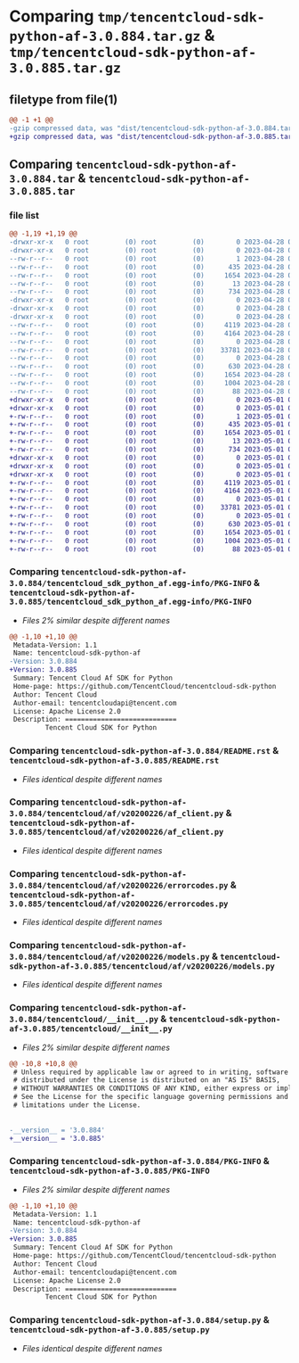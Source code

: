 # Comparing `tmp/tencentcloud-sdk-python-af-3.0.884.tar.gz` & `tmp/tencentcloud-sdk-python-af-3.0.885.tar.gz`

## filetype from file(1)

```diff
@@ -1 +1 @@
-gzip compressed data, was "dist/tencentcloud-sdk-python-af-3.0.884.tar", last modified: Fri Apr 28 01:55:09 2023, max compression
+gzip compressed data, was "dist/tencentcloud-sdk-python-af-3.0.885.tar", last modified: Mon May  1 00:20:08 2023, max compression
```

## Comparing `tencentcloud-sdk-python-af-3.0.884.tar` & `tencentcloud-sdk-python-af-3.0.885.tar`

### file list

```diff
@@ -1,19 +1,19 @@
-drwxr-xr-x   0 root         (0) root         (0)        0 2023-04-28 01:55:09.000000 tencentcloud-sdk-python-af-3.0.884/
-drwxr-xr-x   0 root         (0) root         (0)        0 2023-04-28 01:55:09.000000 tencentcloud-sdk-python-af-3.0.884/tencentcloud_sdk_python_af.egg-info/
--rw-r--r--   0 root         (0) root         (0)        1 2023-04-28 01:55:09.000000 tencentcloud-sdk-python-af-3.0.884/tencentcloud_sdk_python_af.egg-info/dependency_links.txt
--rw-r--r--   0 root         (0) root         (0)      435 2023-04-28 01:55:09.000000 tencentcloud-sdk-python-af-3.0.884/tencentcloud_sdk_python_af.egg-info/SOURCES.txt
--rw-r--r--   0 root         (0) root         (0)     1654 2023-04-28 01:55:09.000000 tencentcloud-sdk-python-af-3.0.884/tencentcloud_sdk_python_af.egg-info/PKG-INFO
--rw-r--r--   0 root         (0) root         (0)       13 2023-04-28 01:55:09.000000 tencentcloud-sdk-python-af-3.0.884/tencentcloud_sdk_python_af.egg-info/top_level.txt
--rw-r--r--   0 root         (0) root         (0)      734 2023-04-28 01:55:09.000000 tencentcloud-sdk-python-af-3.0.884/README.rst
-drwxr-xr-x   0 root         (0) root         (0)        0 2023-04-28 01:55:09.000000 tencentcloud-sdk-python-af-3.0.884/tencentcloud/
-drwxr-xr-x   0 root         (0) root         (0)        0 2023-04-28 01:55:09.000000 tencentcloud-sdk-python-af-3.0.884/tencentcloud/af/
-drwxr-xr-x   0 root         (0) root         (0)        0 2023-04-28 01:55:09.000000 tencentcloud-sdk-python-af-3.0.884/tencentcloud/af/v20200226/
--rw-r--r--   0 root         (0) root         (0)     4119 2023-04-28 01:55:09.000000 tencentcloud-sdk-python-af-3.0.884/tencentcloud/af/v20200226/af_client.py
--rw-r--r--   0 root         (0) root         (0)     4164 2023-04-28 01:55:09.000000 tencentcloud-sdk-python-af-3.0.884/tencentcloud/af/v20200226/errorcodes.py
--rw-r--r--   0 root         (0) root         (0)        0 2023-04-28 01:55:09.000000 tencentcloud-sdk-python-af-3.0.884/tencentcloud/af/v20200226/__init__.py
--rw-r--r--   0 root         (0) root         (0)    33781 2023-04-28 01:55:09.000000 tencentcloud-sdk-python-af-3.0.884/tencentcloud/af/v20200226/models.py
--rw-r--r--   0 root         (0) root         (0)        0 2023-04-28 01:55:09.000000 tencentcloud-sdk-python-af-3.0.884/tencentcloud/af/__init__.py
--rw-r--r--   0 root         (0) root         (0)      630 2023-04-28 01:55:09.000000 tencentcloud-sdk-python-af-3.0.884/tencentcloud/__init__.py
--rw-r--r--   0 root         (0) root         (0)     1654 2023-04-28 01:55:09.000000 tencentcloud-sdk-python-af-3.0.884/PKG-INFO
--rw-r--r--   0 root         (0) root         (0)     1004 2023-04-28 01:55:09.000000 tencentcloud-sdk-python-af-3.0.884/setup.py
--rw-r--r--   0 root         (0) root         (0)       88 2023-04-28 01:55:09.000000 tencentcloud-sdk-python-af-3.0.884/setup.cfg
+drwxr-xr-x   0 root         (0) root         (0)        0 2023-05-01 00:20:08.000000 tencentcloud-sdk-python-af-3.0.885/
+drwxr-xr-x   0 root         (0) root         (0)        0 2023-05-01 00:20:08.000000 tencentcloud-sdk-python-af-3.0.885/tencentcloud_sdk_python_af.egg-info/
+-rw-r--r--   0 root         (0) root         (0)        1 2023-05-01 00:20:08.000000 tencentcloud-sdk-python-af-3.0.885/tencentcloud_sdk_python_af.egg-info/dependency_links.txt
+-rw-r--r--   0 root         (0) root         (0)      435 2023-05-01 00:20:08.000000 tencentcloud-sdk-python-af-3.0.885/tencentcloud_sdk_python_af.egg-info/SOURCES.txt
+-rw-r--r--   0 root         (0) root         (0)     1654 2023-05-01 00:20:08.000000 tencentcloud-sdk-python-af-3.0.885/tencentcloud_sdk_python_af.egg-info/PKG-INFO
+-rw-r--r--   0 root         (0) root         (0)       13 2023-05-01 00:20:08.000000 tencentcloud-sdk-python-af-3.0.885/tencentcloud_sdk_python_af.egg-info/top_level.txt
+-rw-r--r--   0 root         (0) root         (0)      734 2023-05-01 00:20:08.000000 tencentcloud-sdk-python-af-3.0.885/README.rst
+drwxr-xr-x   0 root         (0) root         (0)        0 2023-05-01 00:20:08.000000 tencentcloud-sdk-python-af-3.0.885/tencentcloud/
+drwxr-xr-x   0 root         (0) root         (0)        0 2023-05-01 00:20:08.000000 tencentcloud-sdk-python-af-3.0.885/tencentcloud/af/
+drwxr-xr-x   0 root         (0) root         (0)        0 2023-05-01 00:20:08.000000 tencentcloud-sdk-python-af-3.0.885/tencentcloud/af/v20200226/
+-rw-r--r--   0 root         (0) root         (0)     4119 2023-05-01 00:20:08.000000 tencentcloud-sdk-python-af-3.0.885/tencentcloud/af/v20200226/af_client.py
+-rw-r--r--   0 root         (0) root         (0)     4164 2023-05-01 00:20:08.000000 tencentcloud-sdk-python-af-3.0.885/tencentcloud/af/v20200226/errorcodes.py
+-rw-r--r--   0 root         (0) root         (0)        0 2023-05-01 00:20:08.000000 tencentcloud-sdk-python-af-3.0.885/tencentcloud/af/v20200226/__init__.py
+-rw-r--r--   0 root         (0) root         (0)    33781 2023-05-01 00:20:08.000000 tencentcloud-sdk-python-af-3.0.885/tencentcloud/af/v20200226/models.py
+-rw-r--r--   0 root         (0) root         (0)        0 2023-05-01 00:20:08.000000 tencentcloud-sdk-python-af-3.0.885/tencentcloud/af/__init__.py
+-rw-r--r--   0 root         (0) root         (0)      630 2023-05-01 00:20:08.000000 tencentcloud-sdk-python-af-3.0.885/tencentcloud/__init__.py
+-rw-r--r--   0 root         (0) root         (0)     1654 2023-05-01 00:20:08.000000 tencentcloud-sdk-python-af-3.0.885/PKG-INFO
+-rw-r--r--   0 root         (0) root         (0)     1004 2023-05-01 00:20:08.000000 tencentcloud-sdk-python-af-3.0.885/setup.py
+-rw-r--r--   0 root         (0) root         (0)       88 2023-05-01 00:20:08.000000 tencentcloud-sdk-python-af-3.0.885/setup.cfg
```

### Comparing `tencentcloud-sdk-python-af-3.0.884/tencentcloud_sdk_python_af.egg-info/PKG-INFO` & `tencentcloud-sdk-python-af-3.0.885/tencentcloud_sdk_python_af.egg-info/PKG-INFO`

 * *Files 2% similar despite different names*

```diff
@@ -1,10 +1,10 @@
 Metadata-Version: 1.1
 Name: tencentcloud-sdk-python-af
-Version: 3.0.884
+Version: 3.0.885
 Summary: Tencent Cloud Af SDK for Python
 Home-page: https://github.com/TencentCloud/tencentcloud-sdk-python
 Author: Tencent Cloud
 Author-email: tencentcloudapi@tencent.com
 License: Apache License 2.0
 Description: ============================
         Tencent Cloud SDK for Python
```

### Comparing `tencentcloud-sdk-python-af-3.0.884/README.rst` & `tencentcloud-sdk-python-af-3.0.885/README.rst`

 * *Files identical despite different names*

### Comparing `tencentcloud-sdk-python-af-3.0.884/tencentcloud/af/v20200226/af_client.py` & `tencentcloud-sdk-python-af-3.0.885/tencentcloud/af/v20200226/af_client.py`

 * *Files identical despite different names*

### Comparing `tencentcloud-sdk-python-af-3.0.884/tencentcloud/af/v20200226/errorcodes.py` & `tencentcloud-sdk-python-af-3.0.885/tencentcloud/af/v20200226/errorcodes.py`

 * *Files identical despite different names*

### Comparing `tencentcloud-sdk-python-af-3.0.884/tencentcloud/af/v20200226/models.py` & `tencentcloud-sdk-python-af-3.0.885/tencentcloud/af/v20200226/models.py`

 * *Files identical despite different names*

### Comparing `tencentcloud-sdk-python-af-3.0.884/tencentcloud/__init__.py` & `tencentcloud-sdk-python-af-3.0.885/tencentcloud/__init__.py`

 * *Files 2% similar despite different names*

```diff
@@ -10,8 +10,8 @@
 # Unless required by applicable law or agreed to in writing, software
 # distributed under the License is distributed on an "AS IS" BASIS,
 # WITHOUT WARRANTIES OR CONDITIONS OF ANY KIND, either express or implied.
 # See the License for the specific language governing permissions and
 # limitations under the License.
 
 
-__version__ = '3.0.884'
+__version__ = '3.0.885'
```

### Comparing `tencentcloud-sdk-python-af-3.0.884/PKG-INFO` & `tencentcloud-sdk-python-af-3.0.885/PKG-INFO`

 * *Files 2% similar despite different names*

```diff
@@ -1,10 +1,10 @@
 Metadata-Version: 1.1
 Name: tencentcloud-sdk-python-af
-Version: 3.0.884
+Version: 3.0.885
 Summary: Tencent Cloud Af SDK for Python
 Home-page: https://github.com/TencentCloud/tencentcloud-sdk-python
 Author: Tencent Cloud
 Author-email: tencentcloudapi@tencent.com
 License: Apache License 2.0
 Description: ============================
         Tencent Cloud SDK for Python
```

### Comparing `tencentcloud-sdk-python-af-3.0.884/setup.py` & `tencentcloud-sdk-python-af-3.0.885/setup.py`

 * *Files identical despite different names*

